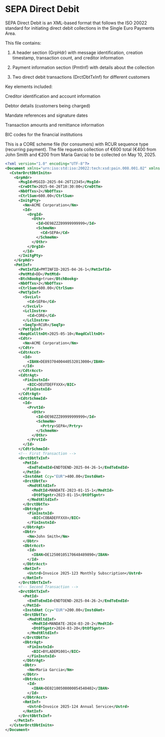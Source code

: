 # SEPA Direct Debit

SEPA Direct Debit is an XML-based format that follows the ISO 20022 standard for initiating direct debit collections in the Single Euro Payments Area.


This file contains:

1. A header section (GrpHdr) with message identification, creation timestamp, transaction count, and creditor information

2. Payment information section (PmtInf) with details about the collection

3. Two direct debit transactions (DrctDbtTxInf) for different customers

Key elements included:

Creditor identification and account information

Debtor details (customers being charged)

Mandate references and signature dates

Transaction amounts and remittance information

BIC codes for the financial institutions

This is a CORE scheme file (for consumers) with RCUR sequence type (recurring payment). The file requests collection of €600 total (€400 from John Smith and €200 from Maria Garcia) to be collected on May 10, 2025.



```xml
<?xml version="1.0" encoding="UTF-8"?>
<Document xmlns="urn:iso:std:iso:20022:tech:xsd:pain.008.001.02" xmlns:xsi="http://www.w3.org/2001/XMLSchema-instance">
  <CstmrDrctDbtInitn>
    <GrpHdr>
      <MsgId>MSGID-2025-04-26T12345</MsgId>
      <CreDtTm>2025-04-26T10:30:00</CreDtTm>
      <NbOfTxs>2</NbOfTxs>
      <CtrlSum>600.00</CtrlSum>
      <InitgPty>
        <Nm>ACME Corporation</Nm>
        <Id>
          <OrgId>
            <Othr>
              <Id>DE98ZZZ09999999999</Id>
              <SchmeNm>
                <Cd>SEPA</Cd>
              </SchmeNm>
            </Othr>
          </OrgId>
        </Id>
      </InitgPty>
    </GrpHdr>
    <PmtInf>
      <PmtInfId>PMTINFID-2025-04-26-1</PmtInfId>
      <PmtMtd>DD</PmtMtd>
      <BtchBookg>true</BtchBookg>
      <NbOfTxs>2</NbOfTxs>
      <CtrlSum>600.00</CtrlSum>
      <PmtTpInf>
        <SvcLvl>
          <Cd>SEPA</Cd>
        </SvcLvl>
        <LclInstrm>
          <Cd>CORE</Cd>
        </LclInstrm>
        <SeqTp>RCUR</SeqTp>
      </PmtTpInf>
      <ReqdColltnDt>2025-05-10</ReqdColltnDt>
      <Cdtr>
        <Nm>ACME Corporation</Nm>
      </Cdtr>
      <CdtrAcct>
        <Id>
          <IBAN>DE89370400440532013000</IBAN>
        </Id>
      </CdtrAcct>
      <CdtrAgt>
        <FinInstnId>
          <BIC>DEUTDEFFXXX</BIC>
        </FinInstnId>
      </CdtrAgt>
      <CdtrSchmeId>
        <Id>
          <PrvtId>
            <Othr>
              <Id>DE98ZZZ09999999999</Id>
              <SchmeNm>
                <Prtry>SEPA</Prtry>
              </SchmeNm>
            </Othr>
          </PrvtId>
        </Id>
      </CdtrSchmeId>
      <!-- First Transaction -->
      <DrctDbtTxInf>
        <PmtId>
          <EndToEndId>ENDTOEND-2025-04-26-1</EndToEndId>
        </PmtId>
        <InstdAmt Ccy="EUR">400.00</InstdAmt>
        <DrctDbtTx>
          <MndtRltdInf>
            <MndtId>MANDATE-2023-01-15-1</MndtId>
            <DtOfSgntr>2023-01-15</DtOfSgntr>
          </MndtRltdInf>
        </DrctDbtTx>
        <DbtrAgt>
          <FinInstnId>
            <BIC>COBADEFFXXX</BIC>
          </FinInstnId>
        </DbtrAgt>
        <Dbtr>
          <Nm>John Smith</Nm>
        </Dbtr>
        <DbtrAcct>
          <Id>
            <IBAN>DE12500105170648489890</IBAN>
          </Id>
        </DbtrAcct>
        <RmtInf>
          <Ustrd>Invoice 2025-123 Monthly Subscription</Ustrd>
        </RmtInf>
      </DrctDbtTxInf>
      <!-- Second Transaction -->
      <DrctDbtTxInf>
        <PmtId>
          <EndToEndId>ENDTOEND-2025-04-26-2</EndToEndId>
        </PmtId>
        <InstdAmt Ccy="EUR">200.00</InstdAmt>
        <DrctDbtTx>
          <MndtRltdInf>
            <MndtId>MANDATE-2024-03-20-2</MndtId>
            <DtOfSgntr>2024-03-20</DtOfSgntr>
          </MndtRltdInf>
        </DrctDbtTx>
        <DbtrAgt>
          <FinInstnId>
            <BIC>BYLADEM1001</BIC>
          </FinInstnId>
        </DbtrAgt>
        <Dbtr>
          <Nm>Maria Garcia</Nm>
        </Dbtr>
        <DbtrAcct>
          <Id>
            <IBAN>DE02100500000054540402</IBAN>
          </Id>
        </DbtrAcct>
        <RmtInf>
          <Ustrd>Invoice 2025-124 Annual Service</Ustrd>
        </RmtInf>
      </DrctDbtTxInf>
    </PmtInf>
  </CstmrDrctDbtInitn>
</Document>
```